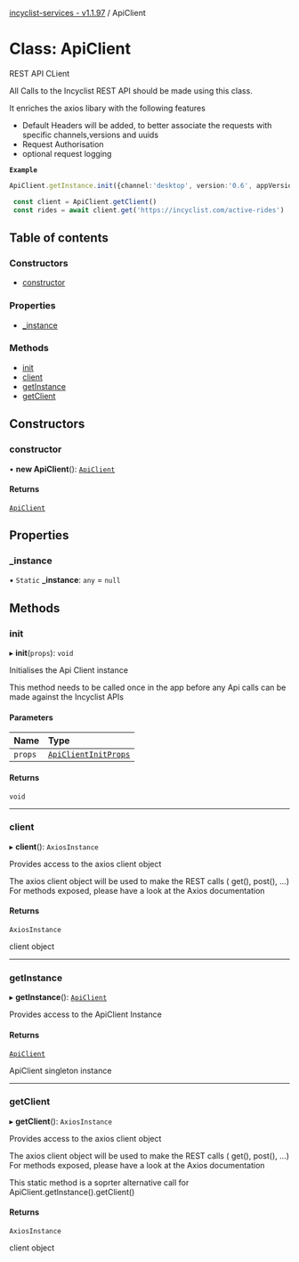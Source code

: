 [incyclist-services - v1.1.97](../README.md) / ApiClient

# Class: ApiClient

REST API CLient 

All Calls to the Incyclist REST API should be made using this class.

It enriches the axios libary with the following features
 - Default Headers will be added, to better associate the requests with specific channels,versions and uuids
 - Request Authorisation
 - optional request logging

**`Example`**

```ts
ApiClient.getInstance.init({channel:'desktop', version:'0.6', appVersion:'1.0', API_KEY='<some key>',uuid='123', requestLog:true })

 const client = ApiClient.getClient()
 const rides = await client.get('https://incyclist.com/active-rides')
```

## Table of contents

### Constructors

- [constructor](ApiClient.md#constructor)

### Properties

- [\_instance](ApiClient.md#_instance)

### Methods

- [init](ApiClient.md#init)
- [client](ApiClient.md#client)
- [getInstance](ApiClient.md#getinstance)
- [getClient](ApiClient.md#getclient)

## Constructors

### constructor

• **new ApiClient**(): [`ApiClient`](ApiClient.md)

#### Returns

[`ApiClient`](ApiClient.md)

## Properties

### \_instance

▪ `Static` **\_instance**: `any` = `null`

## Methods

### init

▸ **init**(`props`): `void`

Initialises the Api Client instance

This method needs to be called once in the app before any Api calls can be made against 
the Incyclist APIs

#### Parameters

| Name | Type |
| :------ | :------ |
| `props` | [`ApiClientInitProps`](../README.md#apiclientinitprops) |

#### Returns

`void`

___

### client

▸ **client**(): `AxiosInstance`

Provides access to the axios client object

The axios client object will be used to make the REST calls ( get(), post(), ...)
For methods exposed, please have a look at the Axios documentation

#### Returns

`AxiosInstance`

client object

___

### getInstance

▸ **getInstance**(): [`ApiClient`](ApiClient.md)

Provides access to the ApiClient Instance

#### Returns

[`ApiClient`](ApiClient.md)

ApiClient singleton instance

___

### getClient

▸ **getClient**(): `AxiosInstance`

Provides access to the axios client object

The axios client object will be used to make the REST calls ( get(), post(), ...)
For methods exposed, please have a look at the Axios documentation 

This static method is a soprter alternative call for ApiClient.getInstance().getClient()

#### Returns

`AxiosInstance`

client object
